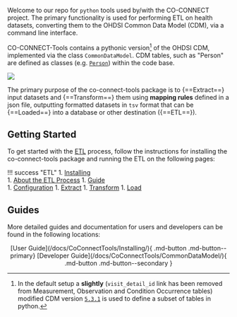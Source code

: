 
Welcome to our repo for `python` tools used by/with the CO-CONNECT project. The primary functionality is used for performing ETL on health datasets, converting them to the OHDSI Common Data Model (CDM), via a command line interface.

CO-CONNECT-Tools contains a pythonic version[^1] of the OHDSI CDM, implemented via the class `CommonDataModel`. CDM tables, such as "Person" are defined as classes (e.g. [`Person`](/docs/CoConnectTools/Person/)) within the code base. 

[^1]: In the default setup a __slightly__ (`visit_detail_id` link has been removed from Measurement, Observation and Condition Occurrence tables) modified CDM version [`5.3.1`](https://github.com/OHDSI/CommonDataModel/releases/tag/v5.3.1) is used to define a subset of tables in python.

![](../../images/data-mapping.png)


The primary purpose of the co-connect-tools package is to {==Extract==} input datasets and {==Transform==} them using __mapping rules__ defined in a json file, outputting formatted datasets in `tsv` format that can be {==Loaded==} into a database or other destination ({==ETL==}).


## Getting Started

To get started with the [ETL](/docs/CoConnectTools/ETL/About/) process, follow the instructions for installing the co-connect-tools package and running the ETL on the following pages:

!!! success "ETL"
    1. [Installing](/docs/CoConnectTools/Installing/)  
    1. [About the ETL Process](/docs/CoConnectTools/ETL/About/)
    1. [Guide](/docs/CoConnectTools/ETL/ETL-Guide)  
	    1. [Configuration](/docs/CoConnectTools/ETL/Yaml)
        1. [Extract](/docs/CoConnectTools/ETL/Extract/)
        1. [Transform](/docs/CoConnectTools/ETL/Transform/)
        1. [Load](/docs/CoConnectTools/ETL/Load/)
    
    
## Guides

More detailed guides and documentation for users and developers can be found in the following locations:

<center>
[User Guide](/docs/CoConnectTools/Installing/){ .md-button .md-button--primary}
[Developer Guide](/docs/CoConnectTools/CommonDataModel/){ .md-button .md-button--secondary }
</center>

